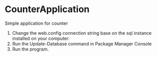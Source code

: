 # CounterApplication
Simple application for counter

1. Change the web.config connection string base on the sql instance installed on your computer.
2. Run the Update-Database command in Package Manager Console
3. Run the program.
